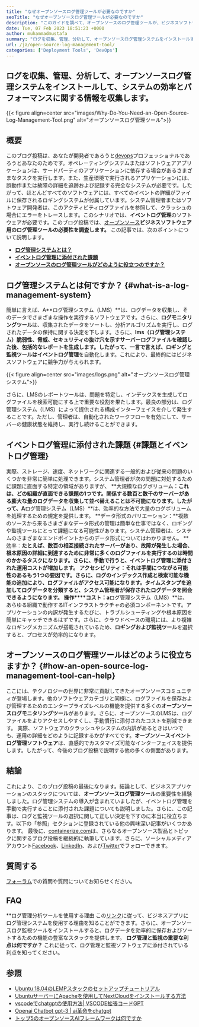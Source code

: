 ```yaml
---
title: "なぜオープンソースログ管理ツールが必要なのですか" 
seoTitle: "なぜオープンソースログ管理ツールが必要なのですか" 
description: "このガイドを調べて、オープンソースのログ管理ツールが、ビジネスソフトウェアのログコレクションと管理においてどのように利益をもたらすことができるかを学びます。" 
date: Tue, 07 Feb 2023 18:51:23 +0000
author: muhammadmustafa
summary: "ログを収集、管理、分析して、オープンソースログ管理システムをインストールすることにより、システムの効率とパフォーマンスに関する情報を収集します。" 
url: /ja/open-source-log-management-tool/
categories: ['Deployment Tools', 'DevOps']
---
```


## ログを収集、管理、分析して、オープンソースログ管理システムをインストールして、システムの効率とパフォーマンスに関する情報を収集します。

{{< figure align=center src="images/Why-Do-You-Need-an-Open-Source-Log-Management-Tool.png" alt="オープンソースログ管理ツール">}}


## 概要
このブログ投稿は、あなたが開発者であろうと[devops][1]プロフェッショナルであろうとあなたのためです。オペレーティングシステムまたはソフトウェアアプリケーションは、サードパーティのアプリケーションに依存する場合があるさまざまなタスクを実行します。また、生産環境で実行されるアプリケーションには、誤動作または故障の詳細を追跡および記録する完全なシステムが必要です。したがって、ほとんどすべてのソフトウェアには、すべてのイベントの詳細がファイルに保存されるロギングシステムが付属しています。システム管理者またはソフトウェア開発者は、このアクティビティログファイルを参照して、クラッシュの場合にエラーをトレースします。このシナリオでは、**イベントログ管理**のソフトウェアが必要です。このブログ投稿では、[オープンソース][2]**ビジネスソフトウェア用のログ管理ツールの必要性を調査します。**
この記事では、次のポイントについて説明します。
* [**ログ管理システムとは？**][3]
* [**イベントログ管理に添付された課題**][4]
* **[オープンソースのログ管理ツールがどのように役立つのですか？][5]**

## ログ管理システムとは何ですか？   {#what-is-a-log-management-system}
簡単に言えば、A**ログ管理システム（LMS）**は、ログデータを収集し、そのデータでさまざまな操作を実行するソフトウェアです。さらに、**ログモニタリングツール**は、収集されたデータをソートし、分析アルゴリズムを実行し、ログされたデータの保持に関する決定を下します。さらに、**lms（ログ管理システム）**脆弱性、脅威、セキュリティの抜け穴を示すサーバーログファイルを確認した後、包括的なレポートを生成します。したがって、一言で言えば、ロギングと監視ツールは**イベントログ管理**を自動化します。これにより、最終的にはビジネスソフトウェアに競争力が与えられます。

{{< figure align=center src="images/logs.png" alt="オープンソースログ管理システム">}}

さらに、LMSのレポートツールは、問題を特定し、インデックスを生成してログファイルを検索可能にする上で重要な役割を果たします。最良の部分は、ログ管理システム（LMS）によって提供される構成インターフェイスを介して発生することです。ただし、管理者は、自動化されたワークフローを有効にして、サーバーの健康状態を維持し、実行し続けることができます。

## イベントログ管理に添付された課題 {#課題とイベントログ管理}
実際、ストレージ、速度、ネットワークに関連する一般的および従来の問題のいくつかを非常に簡単に処理できます。システム管理者が次の問題に対処するために課題に直面する特定の領域がありますが、
**大規模なログボリューム：**これは、どの組織が直面できる課題の1つです。関係する数百と数千のサーバーがある膨大な量のログデータを収集して並べ替えることは不可能になります。したがって、A**ログ管理システム（LMS）**は、効率的な方法で大量のログボリュームを処理するための規定を提供します。
**データ形式のバリエーション：**複数のソースから来るさまざまなデータ形式の管理は簡単な仕事ではなく、ロギングや監視ツールにとって課題になる可能性があります。システム管理者は、システムのさまざまなエンドポイントからのデータ形式についてはわかりません。
**効率：**たとえば、数百の相互接続されたサーバーがあり、故障が発生した場合、根本原因の詳細に到達するために非常に多くのログファイルを実行するのは時間のかかるタスクになります。さらに、手動で行うと、イベントログ管理に添付された運用コストが増加します。
**アクセシビリティ**：それは手間につながる可能性のあるもう1つの要因です。さらに、ログのインデックス作成と検索可能な機能の追加により、ログファイルがアクセス可能になります。タイムスタンプを追加してログデータを分類すると、システム管理者が保存されたログデータを照会できるようになります。
**操作****コスト**：a**ログ管理システム（LMS）**は、あらゆる組織で動作するITインフラストラクチャの必須コンポーネントです。アプリケーションの内訳が発生するたびに、トラブルシューティングや根本原因を簡単にキャッチできるはずです。さらに、クラウドベースの環境には、より複雑なロギングメカニズムが搭載されているため、**ロギングおよび監視ツール**を選択すると、プロセスが効率的になります。

## オープンソースのログ管理ツールはどのように役立ちますか？   {#how-an-open-source-log-management-tool-can-help}
ここには、テクノロジーの世界に非常に貢献してきたオープンソースコミュニティが登場します。他のソフトウェアカテゴリと同様に、ログファイルを保存および管理するためのエンタープライズレベルの機能を提供する多くの**オープンソースログモニタリングツール**があります。さらに、オープンソースのLMSは、ログファイルをよりアクセスしやすくし、手動慣行に添付されたコストを削減できます。
実際、ソフトウェアのクラッシュやシステムの内訳があるときはいつでも、運用の詳細をどのように記録するかがすべてです。**オープンソースイベントログ管理ソフトウェア**は、直感的でカスタマイズ可能なインターフェイスを提供します。したがって、今後のブログ投稿で説明する他の多くの側面があります。

## 結論
これにより、このブログ投稿の最後になります。結論として、ビジネスアプリケーションのスタックについては、**オープンソースログ管理ツール**の重要性を経験しました。ログ管理システムの導入が含まれていましたが、イベントログ管理を手動で実行することに添付された課題についても説明しました。さらに、この記事は、ログと監視ツールの選択に関して正しい決定を下すのに本当に役立ちます。以下の「参照」セクションに登録されている他の興味深い記事がいくつかあります。
最後に、[containerize.com][6]は、さらなるオープンソース製品とトピックに関するブログ投稿を継続的に執筆しています。さらに、ソーシャルメディアアカウント[Facebook][7]、[LinkedIn][8]、および[Twitter][9]でフォローできます。

## 質問する
[フォーラム][10]での質問や質問についてお知らせください。

## FAQ
**ログ管理分析ツールを使用する理由
この[リンク][3]に従って、ビジネスアプリにログ管理システムを使用する理由を知ることができます。さらに、オープンソースログ監視ツールをインストールすると、ログデータを効率的に保存およびソートするための機能の豊富なスタックを提供します。
**ログ管理と監視の重要な利点は何ですか？**
これに従って、ログ管理と監視ソフトウェアに添付されている利点を知ってください。

## 参照
  * [Ubuntu 18.04のLEMPスタックのセットアップチュートリアル][11]
  * [UbuntuサーバーにApacheを使用してNextCloudをインストールする方法][12]
  * [vscodeでchatgptの使用方法| VSCODE拡張コードGPT][13]
  * [Openai Chatbot gpt-3 | ai革命をchatgpt][14]
  * [トップ5のオープンソースAIフレームワークは何ですか][15]

  
[1]: https://products.containerize.com/devops/
[2]: https://products.containerize.com/
[3]: #What-is-a-Log-Management-System
[4]: #Challenges-attached-with-Event-Log-Management
[5]: #How-an-open-source-Log-Management-Tool-can-help
[6]: https://www.containerize.com/
[7]: https://web.facebook.com/containerize
[8]: https://www.linkedin.com/company/containerize/
[9]: https://twitter.com/containerize_co
[10]: https://forum.containerize.com/
[11]: https://blog.containerize.com/web-server-solution-stack/setup-tutorial-for-lemp-stack-on-ubuntu-18-04/
[12]: https://blog.containerize.com/backup-and-sync-software/how-to-install-nextcloud-with-apache-on-ubuntu-server/
[13]: https://blog.containerize.com/artificial-intelligence/how-to-use-chatgpt-in-vscode-the-vscode-extension-codegpt/
[14]: https://blog.containerize.com/artificial-intelligence/what-is-openai-chatbot-gpt-3-chatgpt-an-ai-revolution/
[15]: https://blog.containerize.com/artificial-intelligence/top-5-open-source-ai-frameworks/

